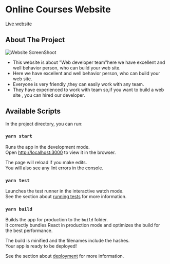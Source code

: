 # Online Courses Website

[Live website](https://courses-dev-sohel.netlify.app/)

## About The Project

![Website ScreenShoot](https://i.postimg.cc/QtpJYBMh/Screenshot.png)

- This website is about "Web developer team"here we have excellent and well behavior person, who can build your web site.
- Here we have excellent and well behavior person, who can build your web site.
- Everyone is very friendly ,they can easily work with any team.
- They have experienced to work with team
  so,if you want to build a web site , you can hired our developer.

## Available Scripts

In the project directory, you can run:

### `yarn start`

Runs the app in the development mode.\
Open [http://localhost:3000](http://localhost:3000) to view it in the browser.

The page will reload if you make edits.\
You will also see any lint errors in the console.

### `yarn test`

Launches the test runner in the interactive watch mode.\
See the section about [running tests](https://facebook.github.io/create-react-app/docs/running-tests) for more information.

### `yarn build`

Builds the app for production to the `build` folder.\
It correctly bundles React in production mode and optimizes the build for the best performance.

The build is minified and the filenames include the hashes.\
Your app is ready to be deployed!

See the section about [deployment](https://facebook.github.io/create-react-app/docs/deployment) for more information.
